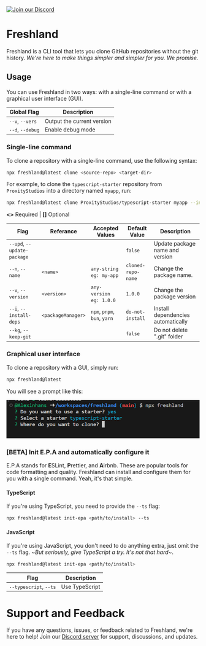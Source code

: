 [![Join our Discord](https://img.shields.io/discord/843939288349409331?label=Join%20Discord&logo=discord&logoColor=white)](https://discord.gg/wrhwwJQwas)

# Freshland         

Freshland is a CLI tool that lets you clone GitHub repositories without the git history. _We're here to make things simpler and simpler for you. We promise._

## Usage

You can use Freshland in two ways: with a single-line command or with a graphical user interface (GUI).

| Global Flag      | Description                |
| ---------------- | -------------------------- |
| `--v`, `--vers`  | Output the current version |
| `--d`, `--debug` | Enable debug mode          |

### Single-line command

To clone a repository with a single-line command, use the following syntax:

```bash
npx freshland@latest clone <source-repo> <target-dir>
```

For example, to clone the `typescript-starter` repository from `ProxityStudios` into a directory named `myapp`, run:

```bash
npx freshland@latest clone ProxityStudios/typescript-starter myapp --install-deps npm --update-package
```

**<>** Required | **[]** Optional

| Flag                        | Referance          | Accepted Values              | Default Value      | Description                        |
| --------------------------- | ------------------ | ---------------------------- | ------------------ | ---------------------------------- |
| `--upd`, `--update-package` |                    |                              | `false`            | Update package name and version    |
| `--n`, `--name`             | `<name>`           | `any-string eg: my-app`      | `cloned-repo-name` | Change the package name.           |
| `--v`, `--version`          | `<version>`        | `any-version eg: 1.0.0`      | `1.0.0`            | Change the package version         |
| `--i`, `--install-deps`     | `<packageManager>` | `npm`, `pnpm`, `bun`, `yarn` | `do-not-install`   | Install dependencies automatically |
| `--kg`, `--keep-git`        |                    |                              | `false`            | Do not delete ".git" folder        |

### Graphical user interface

To clone a repository with a GUI, simply run:

```bash
npx freshland@latest
```

You will see a prompt like this:

![With GUI](./docs/assets/with-gui.PNG 'With GUI')

### [BETA] Init E.P.A and automatically configure it

E.P.A stands for **E**SLint, **P**rettier, and **A**irbnb. These are popular tools for code formatting and quality. Freshland can install and configure them for you with a single command. Yeah, it's that simple.

#### TypeScript

If you're using TypeScript, you need to provide the `--ts` flag:

```bash
npx freshland@latest init-epa <path/to/install> --ts
```

#### JavaScript

If you're using JavaScript, you don't need to do anything extra, just omit the `--ts` flag. ~_But seriously, give TypeScript a try. It's not that hard_~.

```bash
npx freshland@latest init-epa <path/to/install>
```

| Flag                   | Description    |
| ---------------------- | -------------- |
| `--typescript`, `--ts` | Use TypeScript |

# Support and Feedback

If you have any questions, issues, or feedback related to Freshland, we're here to help! Join our [Discord server](https://discord.gg/wrhwwJQwas) for support, discussions, and updates.
